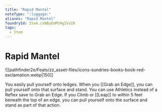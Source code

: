 ```yaml
---
title: "Rapid Mantel"
noteType: ":luggage:"
aliases: "Rapid Mantel"
foundryId: Item.cX8ByEmMtHgIVvZ8
tags:
  - Item
---
```


# Rapid Mantel
![[pathfinder2e/Feats/zz_asset-files/icons-sundries-books-book-red-exclamation.webp|150]]

You easily pull yourself onto ledges. When you [[Grab an Edge]], you can pull yourself onto that surface and stand. You can use Athletics instead of a Reflex save to Grab an Edge. If you Climb or [[Leap]] to within 5 feet beneath the top of an edge, you can pull yourself onto the surface and stand as part of that action.
